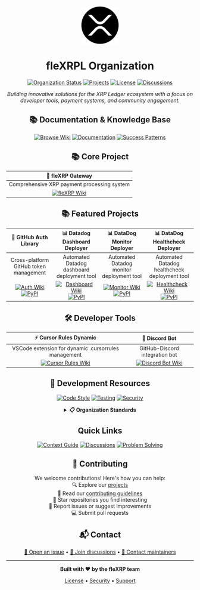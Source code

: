 <p align="center">
  <img src="https://raw.githubusercontent.com/fleXRPL/fleXRP/main/assets/xrp-logo.svg" alt="fleXRPL Logo" width="100"/>
  <h1 align="center">fleXRPL Organization</h1>
</p>

<div align="center">

[![Organization Status](https://img.shields.io/badge/Status-Active-success?style=for-the-badge&logo=github&color=2ea043)](https://github.com/fleXRPL)
[![Projects](https://img.shields.io/badge/Projects-6_Active-blue?style=for-the-badge&logo=github&color=0969da)](https://github.com/orgs/fleXRPL/repositories)
[![License](https://img.shields.io/badge/License-MIT-yellow?style=for-the-badge&logo=github&color=dbab09)](https://github.com/fleXRPL/.github/wiki/LICENSE)
[![Discussions](https://img.shields.io/badge/Discussions-Active-green?style=for-the-badge&logo=github&color=238636)](https://github.com/orgs/fleXRPL/discussions)

*Building innovative solutions for the XRP Ledger ecosystem with a focus on developer tools, payment systems, and community engagement.*

</div>

<div align="center">

## 📚 Documentation & Knowledge Base

[![Browse Wiki](https://img.shields.io/badge/📖_Browse_Wiki-2188ff?style=for-the-badge&logo=github&logoColor=white)](https://github.com/fleXRPL/.github/wiki)
[![Documentation](https://img.shields.io/badge/📝_Documentation-0366d6?style=for-the-badge&logo=github&logoColor=white)](https://github.com/fleXRPL/.github/wiki/Documentation-Strategies)
[![Success Patterns](https://img.shields.io/badge/🔍_Success_Patterns-28a745?style=for-the-badge&logo=github&logoColor=white)](https://github.com/fleXRPL/.github/wiki/Success-Patterns)

</div>

<div align="center">

## 📚 Core Project

| 🌟 fleXRP Gateway |
|:---:|
| Comprehensive XRP payment processing system |
| [![fleXRP Wiki](https://img.shields.io/badge/🌟_fleXRP_Gateway-2188ff?style=for-the-badge&logo=github&logoColor=white)](https://github.com/fleXRPL/fleXRP/wiki) |
</div>

<div align="center">

## 📚 Featured Projects

| 🔑 GitHub Auth Library | 📊 Datadog Dashboard Deployer | 📊 DataDog Monitor Deployer | 📊 DataDog Healthcheck Deployer |
|:---:|:---:|:---:|:---:|
| Cross-platform GitHub token management | Automated Datadog dashboard deployment tool | Automated Datadog monitor deployment tool | Automated Datadog healthcheck deployment tool |
| [![Auth Wiki](https://img.shields.io/badge/📖_GitHub_Auth_Library-0366d6?style=for-the-badge&logo=github&logoColor=white)](https://github.com/fleXRPL/githubauthlib/wiki)<br>[![PyPI](https://img.shields.io/badge/📦_PyPI_Package-1.0.1-orange?style=for-the-badge&logo=pypi&logoColor=white)](https://pypi.org/project/githubauthlib/) | [![Dashboard Wiki](https://img.shields.io/badge/📖_Dashboard_Deployer-0366d6?style=for-the-badge&logo=github&logoColor=white)](https://github.com/fleXRPL/datadog-dashboard-deployer/wiki)<br>[![PyPI](https://img.shields.io/badge/📦_PyPI_Package-1.0.1-orange?style=for-the-badge&logo=pypi&logoColor=white)](https://pypi.org/project/datadog-dashboard-deployer/) | [![Monitor Wiki](https://img.shields.io/badge/📖_Monitor_Deployer-0366d6?style=for-the-badge&logo=github&logoColor=white)](https://github.com/fleXRPL/datadog-monitor-deployer/wiki)<br>[![PyPI](https://img.shields.io/badge/📦_PyPI_Package-1.0.1-orange?style=for-the-badge&logo=pypi&logoColor=white)](https://pypi.org/project/datadog-monitor-deployer/) | [![Healthcheck Wiki](https://img.shields.io/badge/📖_Healthcheck_Deployer-0366d6?style=for-the-badge&logo=github&logoColor=white)](https://github.com/fleXRPL/datadog-healthcheck-deployer/wiki)<br>[![PyPI](https://img.shields.io/badge/📦_PyPI_Package-1.0.1-orange?style=for-the-badge&logo=pypi&logoColor=white)](https://pypi.org/project/datadog-healthcheck-deployer/) |
</div>

<div align="center">

## 🛠️ Developer Tools

| ⚡ Cursor Rules Dynamic | 🤖 Discord Bot |
|:---:|:---:|
| VSCode extension for dynamic .cursorrules management | GitHub-Discord integration bot |
| [![Cursor Rules Wiki](https://img.shields.io/badge/📖_Cursor_Rules_Dynamic-0366d6?style=for-the-badge&logo=github&logoColor=white)](https://github.com/fleXRPL/cursor-rules-dynamic/wiki) | [![Discord Bot Wiki](https://img.shields.io/badge/📖_Discord_Bot-2188ff?style=for-the-badge&logo=github&logoColor=white)](https://github.com/fleXRPL/flexrpl-discord-bot/wiki) |

</div>

<div align="center">

## 🔧 Development Resources

[![Code Style](https://img.shields.io/badge/Code_Style-Black-000000?style=for-the-badge&logo=python&logoColor=white)](https://github.com/psf/black)
[![Testing](https://img.shields.io/badge/Testing-100%25_Coverage-success?style=for-the-badge&logo=sonarcloud&logoColor=white)](https://sonarcloud.io/)
[![Security](https://img.shields.io/badge/Security-Dependabot_Enabled-success?style=for-the-badge&logo=dependabot&logoColor=white)](https://github.com/features/security)

<details>
<summary><b>📋 Organization Standards</b></summary>
<br>
✨ Consistent code style with Black<br>
🧪 100% test coverage requirement<br>
🔒 Automated security scanning<br>
📊 SonarCloud integration<br>
🤖 Dependabot enabled<br>
📝 Comprehensive documentation<br>

</details>
</div>

<div align="center">

## Quick Links

[![Context Guide](https://img.shields.io/badge/🎓_Context_Building-0366d6?style=for-the-badge&logo=github&logoColor=white)](https://github.com/fleXRPL/.github/wiki/Context-Building)
[![Discussions](https://img.shields.io/badge/💬_Community_Hub-2188ff?style=for-the-badge&logo=github&logoColor=white)](https://github.com/orgs/fleXRPL/discussions)
[![Problem Solving](https://img.shields.io/badge/🔧_Problem_Decomposition-28a745?style=for-the-badge&logo=github&logoColor=white)](https://github.com/fleXRPL/.github/wiki/Problem-Decomposition)

</div>

<div align="center">

## 🤝 Contributing


We welcome contributions! Here's how you can help:
<br>
🔍 Explore our [projects](https://github.com/orgs/fleXRPL/repositories)<br>
📖 Read our [contributing guidelines](https://github.com/fleXRPL/fleXRP/blob/main/CONTRIBUTING.md)<br>
🌟 Star repositories you find interesting<br>
🐛 Report issues or suggest improvements<br>
💻 Submit pull requests<br>

</div>

<div align="center">

## 📬 Contact

[🎯 Open an issue](https://github.com/fleXRPL/.github/issues) •
[💬 Join discussions](https://github.com/orgs/fleXRPL/discussions) •
[📧 Contact maintainers](mailto:contact@flexrpl.org)

---

**Built with ❤️ by the fleXRP team**

[License](https://github.com/fleXRPL/.github/wiki/LICENSE) • [Security](https://github.com/fleXRPL/.github/wiki/SECURITY) • [Support](https://github.com/fleXRPL/.github/wiki/SUPPORT)

</div>
